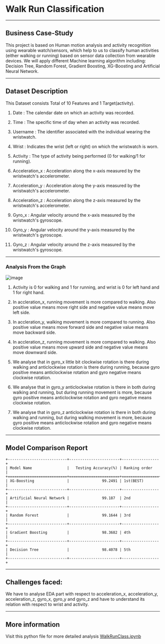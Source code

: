 # **Walk Run Classification**
-----------------------------

## **Business Case-Study**

This project is based on Human motion analysis and activity recognition using wearable watch/sensors, which help to us to classify human activities (either walking or running) based on sensor data collection from wearable devices. We will apply different Machine learning algorithm including: Decision Tree, Random Forest, Gradient Boosting, XG-Boosting and Artificial Neural Network.

------------

## **Dataset Description**

This Dataset consists Total of 10 Features and 1 Target(activity).

1) Date	: The calendar date on which an activity was recorded.

2) Time	: The specific time of day when an activity was recorded.

3) Username	: The identifier associated with the individual wearing the wristwatch.

4) Wrist :  Indicates the wrist (left or right) on which the wristwatch is worn.

5) Activity : The type of activity being performed (0 for walking/1 for running).

6) Acceleration_x	: Acceleration along the x-axis measured by the wristwatch's accelerometer.

7) Acceleration_y	: Acceleration along the y-axis measured by the wristwatch's accelerometer.

8) Acceleration_z	: Acceleration along the z-axis measured by the wristwatch's accelerometer.

9) Gyro_x	: Angular velocity around the x-axis measured by the wristwatch's gyroscope.

10) Gyro_y : Angular velocity around the y-axis measured by the wristwatch's gyroscope.

11)	Gyro_z : Angular velocity around the z-axis measured by the wristwatch's gyroscope.

-----------

### **Analysis From the Graph**

![image](https://github.com/anjanikmr39/Walk-Run-Classification/assets/67219753/29ec0821-4c7c-4538-a3cf-095cc961b718)


1) Activity is 0 for walking and 1 for running, and wrist is 0 for left hand and 1 for right hand.

2) In accleration_x, running movement is more compared to walking. Also positive value means move right side and negative value means move left side.

3) In accleration_y, walking movement is more compared to running. Also positive value means move forward side and negative value means move backward side.

4) In accleration_z, running movement is more compared to walking. Also positive value means move upward side and negative value means move downward side.

5) We analyse that in gyro_x little bit clockwise rotation is there during walking and anticlockwise rotation is there during running, because gyro positive means anticlockwise rotation and gyro negative means clockwise rotation.

6) We analyse that in gyro_y anticlockwise rotation is there in both during walking and running, but during running movement is more, because gyro positive means anticlockwise rotation and gyro negative means clockwise rotation.

7) We analyse that in gyro_z anticlockwise rotation is there in both during walking and running, but during walking movement is more, because gyro positive means anticlockwise rotation and gyro negative means clockwise rotation.

-------
## **Model Comparison Report**

```
+---------------------------+-----------------------+-----------------+
| Model Name                |   Testing Accuracy(%) | Ranking order   |
+===========================+=======================+=================+
| XG-Boosting               |               99.2491 | 1st(BEST)       |
+---------------------------+-----------------------+-----------------+
| Artificial Neural Network |               99.187  | 2nd             |
+---------------------------+-----------------------+-----------------+
| Random Forest             |               99.1644 | 3rd             |
+---------------------------+-----------------------+-----------------+
| Gradient Boosting         |               98.3682 | 4th             |
+---------------------------+-----------------------+-----------------+
| Decision Tree             |               98.4078 | 5th             |
+---------------------------+-----------------------+-----------------+

```


--------
## **Challenges faced**:

We have to analyse EDA part with respect to acceleration_x, acceleration_y, acceleration_z, gyro_x, gyro_y and gyro_z and have to understand its relation with respect to wrist and activity.

------------

## **More information**
Visit this python file for more detailed analysis [WalkRunClass.ipynb](https://github.com/anjanikmr39/Walk-Run-Classification/blob/master/WalkRunClass.ipynb)
